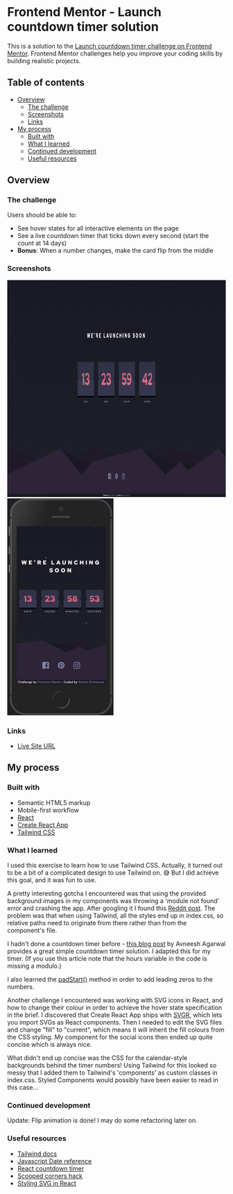 # Frontend Mentor - Launch countdown timer solution

This is a solution to the [Launch countdown timer challenge on Frontend Mentor](https://www.frontendmentor.io/challenges/launch-countdown-timer-N0XkGfyz-). Frontend Mentor challenges help you improve your coding skills by building realistic projects.

## Table of contents

- [Overview](#overview)
  - [The challenge](#the-challenge)
  - [Screenshots](#screenshots)
  - [Links](#links)
- [My process](#my-process)
  - [Built with](#built-with)
  - [What I learned](#what-i-learned)
  - [Continued development](#continued-development)
  - [Useful resources](#useful-resources)

## Overview

### The challenge

Users should be able to:

- See hover states for all interactive elements on the page
- See a live countdown timer that ticks down every second (start the count at 14 days)
- **Bonus**: When a number changes, make the card flip from the middle

### Screenshots

<img src="./docs/screenshot-desktop.png" alt="Desktop version" height=500 />
<img src="./docs/screenshot-mobile.png" alt="Mobile version" height=500 />

### Links

- [Live Site URL](https://luxury-sopapillas-9fc20c.netlify.app/)

## My process

### Built with

- Semantic HTML5 markup
- Mobile-first workflow
- [React](https://reactjs.org/)
- [Create React App](https://create-react-app.dev/)
- [Tailwind CSS](https://tailwindcss.com/docs/installation)

### What I learned

I used this exercise to learn how to use Tailwind CSS. Actually, it turned out to be a bit of a complicated design to use Tailwind on. 😅 But I did achieve this goal, and it was fun to use.

A pretty interesting gotcha I encountered was that using the provided background images in my components was throwing a 'module not found' error and crashing the app. After googling it I found this [Reddit post](https://www.reddit.com/r/tailwindcss/comments/jsgnzh/background_image_problem/). The problem was that when using Tailwind, all the styles end up in index.css, so relative paths need to originate from there rather than from the component's file.

I hadn't done a countdown timer before - [this blog post](https://blog.avneesh.tech/how-to-make-a-count-down-timer-in-react) by Avneesh Agarwal provides a great simple countdown timer solution. I adapted this for my timer. (If you use this article note that the hours variable in the code is missing a modulo.)

I also learned the [padStart()](https://developer.mozilla.org/en-US/docs/Web/JavaScript/Reference/Global_Objects/String/padStart) method in order to add leading zeros to the numbers.

Another challenge I encountered was working with SVG icons in React, and how to change their colour in order to achieve the hover state specification in the brief. I discovered that Create React App ships with [SVGR](https://react-svgr.com/), which lets you import SVGs as React components. Then I needed to edit the SVG files and change "fill" to "current", which means it will inherit the fill colours from the CSS styling. My component for the social icons then ended up quite concise which is always nice.

What didn't end up concise was the CSS for the calendar-style backgrounds behind the timer numbers! Using Tailwind for this looked so messy that I added them to Tailwind's 'components' as custom classes in index.css. Styled Components would possibly have been easier to read in this case...

### Continued development

Update: Flip animation is done! I may do some refactoring later on.

### Useful resources

- [Tailwind docs](https://tailwindcss.com/docs/installation)
- [Javascript Date reference](https://css-tricks.com/everything-you-need-to-know-about-date-in-javascript/)
- [React countdown timer](https://blog.avneesh.tech/how-to-make-a-count-down-timer-in-react)
- [Scooped corners hack](https://css-tricks.com/scooped-corners-in-2018/)
- [Styling SVG in React](https://stackoverflow.com/a/62532186/19179290)
